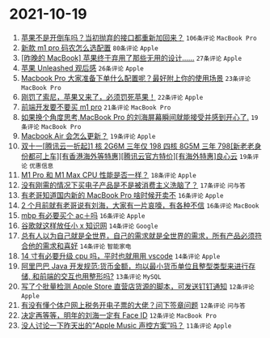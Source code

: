 # 2021-10-19

1. [苹果不是开倒车吗？当初抛弃的接口都重新加回来？](https://www.v2ex.com/t/808718) `106条评论` `MacBook Pro`
1. [新款 m1 pro 码农怎么选配置](https://www.v2ex.com/t/808752) `80条评论` `Apple`
1. [[昨晚的 MacBook] 苹果终于弃用了那些无用的设计......](https://www.v2ex.com/t/808815) `27条评论` `Apple`
1. [苹果 Unleashed 观后感](https://www.v2ex.com/t/808810) `26条评论` `Apple`
1. [Macbook Pro 大家准备下单什么配置呢？最好附上你的使用场景](https://www.v2ex.com/t/808777) `23条评论` `MacBook Pro`
1. [刚罚了索尼，苹果又来了，必须罚死苹果！](https://www.v2ex.com/t/808811) `22条评论` `Apple`
1. [前端开发要不要买 m1 pro](https://www.v2ex.com/t/808758) `21条评论` `MacBook Pro`
1. [如果换个角度思考,MacBook Pro 的刘海屏幕瞬间就能接受并感到开心了.](https://www.v2ex.com/t/808793) `19条评论` `MacBook Pro`
1. [Macbook Air 会怎么更新？](https://www.v2ex.com/t/808730) `19条评论` `Apple`
1. [双十一[腾讯云一折起]1 核 2G6M 三年仅 198 四核 8G5M 三年 798[新老老身份都可上车][有香港海外等特惠][腾讯云官方特价][有海外特惠]良心云](https://www.v2ex.com/t/808717) `19条评论` `优惠信息`
1. [M1 Pro 和 M1 Max CPU 性能是否一样？](https://www.v2ex.com/t/808764) `18条评论` `Apple`
1. [没有刚需的情况下买电子产品是不是被消费主义洗脑了？](https://www.v2ex.com/t/808809) `17条评论` `问与答`
1. [有老哥知道国内新的 MacBook Pro 啥时候开卖不](https://www.v2ex.com/t/808731) `16条评论` `Apple`
1. [2 个月前就有老哥说有刘海，大家有一片哀嚎，有各种不信](https://www.v2ex.com/t/808716) `16条评论` `MacBook`
1. [mbp 有必要买个 ac＋吗](https://www.v2ex.com/t/808714) `16条评论` `Apple`
1. [谷歌就这样放任小 x 知识网](https://www.v2ex.com/t/808755) `14条评论` `Google`
1. [总有人以为自己就是全世界，自己的需求就是全世界的需求，所有产品必须符合他的需求和喜好](https://www.v2ex.com/t/808751) `14条评论` `智能家电`
1. [14 寸有必要升级 cpu 吗，平时也就用用 vscode](https://www.v2ex.com/t/808734) `14条评论` `Apple`
1. [阿里巴巴 Java 开发规范:货币金额，均以最小货币单位且整型类型来进行存储, 和前端的交互也用整形吗?](https://www.v2ex.com/t/808813) `13条评论` `MySQL`
1. [写了个批量检测 Apple Store 直营店货源的脚本，可发送钉钉通知](https://www.v2ex.com/t/808806) `12条评论` `Apple`
1. [有没有懂个体户网上税务开电子票的大佬？问下签章问题](https://www.v2ex.com/t/808803) `12条评论` `问与答`
1. [决定再等等，明年的刘海一定有 Face ID](https://www.v2ex.com/t/808737) `12条评论` `MacBook Pro`
1. [没人讨论一下昨天出的“Apple Music 声控方案”吗？](https://www.v2ex.com/t/808805) `11条评论` `Apple`
